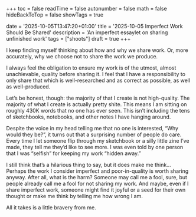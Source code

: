 +++
toc = false
readTime = false
autonumber = false
math = false
hideBackToTop = false
showTags = true

date = '2025-10-05T13:47:20+01:00'
title = '2025-10-05 Imperfect Work Should Be Shared'
description = 'An imperfect essaylet on sharing unfinished work'
tags = ["shoots"]
draft = true
+++

I keep finding myself thinking about how and why we share work. Or, more accurately, why we choose not to share the work we produce.

<!--more-->

I always feel the obligation to ensure my work is of the utmost, almost unachievable, quality before sharing it. I feel that I have a responsibility to only share that which is well-researched and as correct as possible, as well as well-produced.

Let’s be honest, though: the majority of that I create is not high-quality. The majority of what I create is actually pretty shite. This means I am sitting on roughly 430K words that no one has ever seen. This isn’t including the tens of sketchbooks, notebooks, and other notes I have hanging around.

Despite the voice in my head telling me that no one is interested, “Why would they be?”, it turns out that a surprising number of people do care. Every time I let someone flip through my sketchbook or a silly little zine I’ve made, they tell me they’d like to see more. I was even told by one person that I was “selfish” for keeping my work “hidden away.”

I still think that’s a hilarious thing to say, but it does make me think… Perhaps the work I consider imperfect and poor-in-quality is worth sharing anyway. After all, what is the harm? Someone may call me a fool, sure, but people already call me a fool for not sharing my work. And maybe, even if I share imperfect work, someone might find it joyful or a seed for their own thought or make me think by telling me how wrong I am.

All it takes is a little bravery from me.

